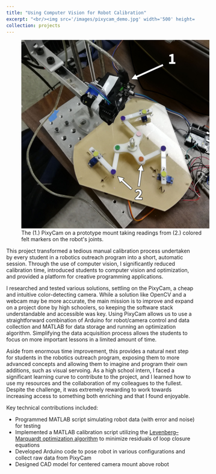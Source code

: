 ```yaml
---
title: "Using Computer Vision for Robot Calibration"
excerpt: "<br/><img src='/images/pixycam_demo.jpg' width='500' height='500'>"
collection: projects
---
```

<figure style="width: 500px;">
    <img src='/images/annotated_pixycam.jpg'>
    <figcaption>The (1.) PixyCam on a prototype mount taking readings from (2.) colored felt markers on the robot's joints.</figcaption>
</figure>

This project transformed a tedious manual calibration process undertaken by every student in a robotics outreach program into a short, automatic session. Through the use of computer vision, I significantly reduced calibration time, introduced students to computer vision and optimization, and provided a platform for creative programming applications.

I researched and tested various solutions, settling on the PixyCam, a cheap and intuitive color-detecting camera. While a solution like OpenCV and a webcam may be more accurate, the main mission is to improve and expand on a project done by high schoolers, so keeping the software stack understandable and accessible was key. Using PixyCam allows us to use a straightforward combination of Arduino for robot/camera control and data collection and MATLAB for data storage and running an optimization algorithm. Simplifying the data acquisition process allows the students to focus on more important lessons in a limited amount of time.

Aside from enormous time improvement, this provides a natural next step for students in the robotics outreach program, exposing them to more advanced concepts and allowing them to imagine and program their own additions, such as visual servoing. As a high school intern, I faced a significant learning curve to contribute to the project, and I learned how to use my resources and the collaboration of my colleagues to the fullest. Despite the challenge, it was extremely rewarding to work towards increasing access to something both enriching and that I found enjoyable.

Key technical contributions included:
* Programmed MATLAB script simulating robot data (with error and noise) for testing
* Implemented a MATLAB calibration script utilizing the [Levenberg–Marquardt optimization algorithm](https://en.wikipedia.org/wiki/Levenberg%E2%80%93Marquardt_algorithm) to minimize residuals of loop closure equations
* Developed Arduino code to pose robot in various configurations and collect raw data from PixyCam
* Designed CAD model for centered camera mount above robot
